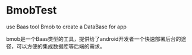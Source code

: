 # BmobTest
use Baas tool Bmob to create a DataBase for app

bmob是一个Baas类型的工具，提供给了android开发者一个快速部署后台的途径，可以方便的集成数据库等后端的需求。

